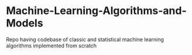 # Machine-Learning-Algorithms-and-Models
Repo having codebase of classic and statistical machine learning algorithms implemented from scratch
